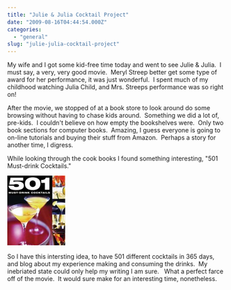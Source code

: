 ```yaml
---
title: "Julie & Julia Cocktail Project"
date: "2009-08-16T04:44:54.000Z"
categories: 
  - "general"
slug: "julie-julia-cocktail-project"
---
```


My wife and I got some kid-free time today and went to see Julie & Julia.  I must say, a very, very good movie.  Meryl Streep better get some type of award for her performance, it was just wonderful.  I spent much of my childhood watching Julia Child, and Mrs. Streeps performance was so right on!

After the movie, we stopped of at a book store to look around do some browsing without having to chase kids around.  Something we did a lot of, pre-kids.  I couldn't believe on how empty the bookshelves were.  Only two book sections for computer books.  Amazing, I guess everyone is going to on-line tutorials and buying their stuff from Amazon.  Perhaps a story for another time, I digress.

While looking through the cook books I found something interesting, "501 Must-drink Cocktails."

[![501Must-DrinkCocktails](images/501must-drinkcocktails.jpg "501 Must-Drink Cocktails")](http://www.amazon.com/gp/product/0753715325?ie=UTF8&tag=bretcook-20&linkCode=as2&camp=1789&creative=390957&creativeASIN=0753715325)

So I have this intersting idea, to have 501 different cocktails in 365 days, and blog about my experience making and consuming the drinks.  My inebriated state could only help my writing I am sure.   What a perfect farce off of the movie.  It would sure make for an interesting time, nonetheless.
